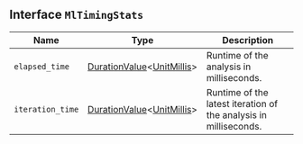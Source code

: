 ## Interface `MlTimingStats`

| Name | Type | Description |
| - | - | - |
| `elapsed_time` | [DurationValue](./DurationValue.md)<[UnitMillis](./UnitMillis.md)> | Runtime of the analysis in milliseconds. |
| `iteration_time` | [DurationValue](./DurationValue.md)<[UnitMillis](./UnitMillis.md)> | Runtime of the latest iteration of the analysis in milliseconds. |
